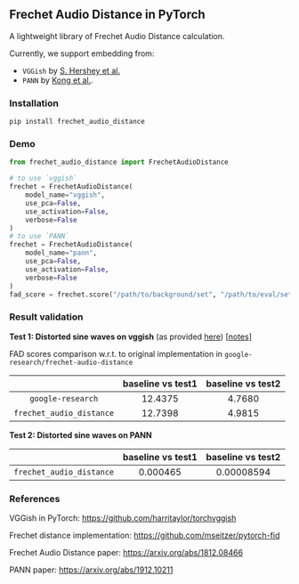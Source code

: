 ## Frechet Audio Distance in PyTorch

A lightweight library of Frechet Audio Distance calculation.

Currently, we support embedding from:
- `VGGish` by [S. Hershey et al.](https://arxiv.org/abs/1812.08466)
- `PANN` by [Kong et al.](https://arxiv.org/abs/1912.10211).

### Installation

`pip install frechet_audio_distance`

### Demo

```python
from frechet_audio_distance import FrechetAudioDistance

# to use `vggish`
frechet = FrechetAudioDistance(
    model_name="vggish",
    use_pca=False, 
    use_activation=False,
    verbose=False
)
# to use `PANN`
frechet = FrechetAudioDistance(
    model_name="pann",
    use_pca=False, 
    use_activation=False,
    verbose=False
)
fad_score = frechet.score("/path/to/background/set", "/path/to/eval/set")

```

### Result validation

**Test 1: Distorted sine waves on vggish** (as provided [here](https://github.com/google-research/google-research/blob/master/frechet_audio_distance/gen_test_files.py#L86)) [[notes](https://jexrj22lgy.larksuite.com/docx/Vat2dr8Aqonim6xmE6nuoBVZsUe)]

FAD scores comparison w.r.t. to original implementation in `google-research/frechet-audio-distance`

|                              |   baseline vs test1   |     baseline vs test2    |
|:----------------------------:|:---------------------:|:------------------------:|
|        `google-research`     |          12.4375      |           4.7680         |
|    `frechet_audio_distance`  |          12.7398      |           4.9815         |

**Test 2: Distorted sine waves on PANN**

|                              |   baseline vs test1   |     baseline vs test2    |
|:----------------------------:|:---------------------:|:------------------------:|
|    `frechet_audio_distance`  |        0.000465       |          0.00008594      |

### References

VGGish in PyTorch: https://github.com/harritaylor/torchvggish

Frechet distance implementation: https://github.com/mseitzer/pytorch-fid

Frechet Audio Distance paper: https://arxiv.org/abs/1812.08466

PANN paper: https://arxiv.org/abs/1912.10211